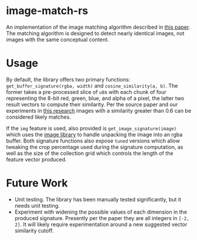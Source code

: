 image-match-rs
==============

An implementation of the image matching algorithm described in 
[this paper](http://www.cs.cmu.edu/~hcwong/Pdfs/icip02.ps). The matching algorithm is designed to detect nearly 
identical images, not images with the same conceptual content. 


Usage
=====

By default, the library offers two primary functions: `get_buffer_signature(rgba, width)` and `cosine_similarity(a, b)`.
The former takes a pre-processed slice of `u8`s with each chunk of four representing the 8-bit red, green, blue, and 
alpha of a pixel, the latter two result vectors to compute their similarity. Per the source paper and our experiments
in [this research](https://github.com/alt-text-org/image-algo-testing) images with a similarity greater than 0.6 can be
considered likely matches.

If the `img` feature is used, also provided is `get_image_signature(image)` which uses the 
[image library](https://crates.io/crates/image) to handle unpacking the image into an rgba buffer. Both signature
functions also expose `tuned` versions which allow tweaking the crop percentage used during the signature computation,
as well as the size of the collection grid which controls the length of the feature vector produced.
 

Future Work
===========

- Unit testing. The library has been manually tested significantly, but it needs unit testing.
- Experiment with widening the possible values of each dimension in the produced signature. Presently per the paper they
  are all integers in `[-2, 2]`. It will likely require experimentation around a new suggested vector similarity cutoff.